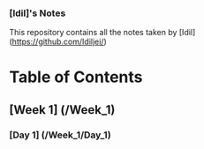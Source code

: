 ### [Idil]'s Notes
  
This repository contains all the notes taken by [Idil] (https://github.com/Idiljei/)

# Table of Contents 
## [Week 1] (/Week_1)
  ### [Day 1] (/Week_1/Day_1) 